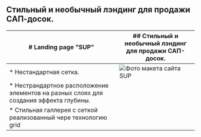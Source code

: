 
## Стильный  и необычный лэндинг для продажи САП-досок.



|# Landing page "SUP"| ## Стильный  и необычный лэндинг для продажи САП-досок. |
|----------------------------------------------------------------------------------------|-----------------------------------------|
| * Нестандартная сетка.                                                                 | ![Фото макета сайта SUP](./Desctop.png) |
| * Нестрандартное расположение элементов на разных слоях для создания эффекта глубины.  |
| * Стильная галлерея с сеткой реализованный чере технологию grid                        |    
